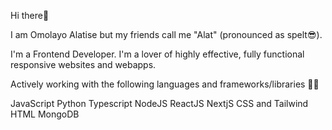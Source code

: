 Hi there👋

I am Omolayo Alatise but my friends call me "Alat" (pronounced as spelt😎).

I'm a Frontend Developer. I'm a lover of highly effective, fully functional responsive websites and webapps.

Actively working with the following languages and frameworks/libraries 👨‍💻

JavaScript
Python
Typescript
NodeJS
ReactJS
NextjS
CSS and Tailwind
HTML
MongoDB


